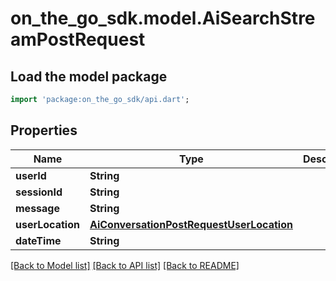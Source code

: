 # on_the_go_sdk.model.AiSearchStreamPostRequest

## Load the model package
```dart
import 'package:on_the_go_sdk/api.dart';
```

## Properties
Name | Type | Description | Notes
------------ | ------------- | ------------- | -------------
**userId** | **String** |  | [optional] 
**sessionId** | **String** |  | 
**message** | **String** |  | 
**userLocation** | [**AiConversationPostRequestUserLocation**](AiConversationPostRequestUserLocation.md) |  | [optional] 
**dateTime** | **String** |  | [optional] 

[[Back to Model list]](../README.md#documentation-for-models) [[Back to API list]](../README.md#documentation-for-api-endpoints) [[Back to README]](../README.md)


